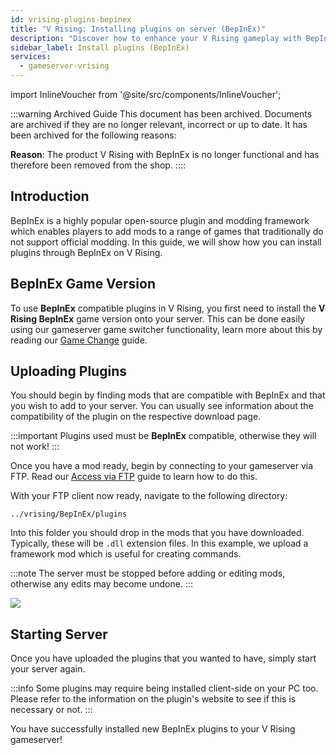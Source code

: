 ```yaml
---
id: vrising-plugins-bepinex
title: "V Rising: Installing plugins on server (BepInEx)"
description: "Discover how to enhance your V Rising gameplay with BepInEx mods and improve server customization → Learn more now"
sidebar_label: Install plugins (BepInEx)
services:
  - gameserver-vrising
---
```


import InlineVoucher from '@site/src/components/InlineVoucher';



:::warning Archived Guide
This document has been archived. Documents are archived if they are no longer relevant, incorrect or up to date. It has been archived for the following reasons:

**Reason**: The product V Rising with BepInEx is no longer functional and has therefore been removed from the shop. 
::::

## Introduction
BepInEx is a highly popular open-source plugin and modding framework which enables players to add mods to a range of games that traditionally do not support official modding. In this guide, we will show how you can install plugins through BepInEx on V Rising.
<InlineVoucher />

## BepInEx Game Version

To use **BepInEx** compatible plugins in V Rising, you first need to install the **V Rising BepInEx** game version onto your server. This can be done easily using our gameserver game switcher functionality, learn more about this by reading our [Game Change](gameserver-gameswitch.md) guide.

## Uploading Plugins

You should begin by finding mods that are compatible with BepInEx and that you wish to add to your server. You can usually see information about the compatibility of the plugin on the respective download page.

:::important
Plugins used must be **BepInEx** compatible, otherwise they will not work!
:::

Once you have a mod ready, begin by connecting to your gameserver via FTP. Read our [Access via FTP](gameserver-ftpaccess.md) guide to learn how to do this.

With your FTP client now ready, navigate to the following directory:
```
../vrising/BepInEx/plugins
```

Into this folder you should drop in the mods that you have downloaded. Typically, these will be `.dll` extension files. In this example, we upload a framework mod which is useful for creating commands.

:::note
The server must be stopped before adding or editing mods, otherwise any edits may become undone.
:::

![](https://screensaver01.zap-hosting.com/index.php/s/9xkrPmPMp7YZYWQ/preview)

## Starting Server

Once you have uploaded the plugins that you wanted to have, simply start your server again.

:::info
Some plugins may require being installed client-side on your PC too. Please refer to the information on the plugin's website to see if this is necessary or not.
:::

You have successfully installed new BepInEx plugins to your V Rising gameserver!

<InlineVoucher />
